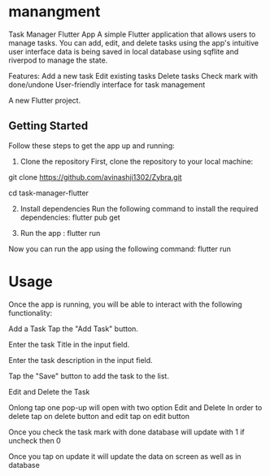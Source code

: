 # manangment
Task Manager Flutter App
A simple Flutter application that allows users to manage tasks. You can add, edit, and delete tasks using the app's intuitive user interface data is being saved in local database using sqflite and riverpod to manage the state.

Features:
Add a new task
Edit existing tasks
Delete tasks
Check mark with done/undone
User-friendly interface for task management


A new Flutter project.

## Getting Started

Follow these steps to get the app up and running:

1. Clone the repository
First, clone the repository to your local machine:

git clone https://github.com/avinashji1302/Zybra.git

cd task-manager-flutter

2. Install dependencies
Run the following command to install the required dependencies: flutter pub get

3. Run the app : flutter run

Now you can run the app using the following command: flutter run

# Usage

Once the app is running, you will be able to interact with the following functionality:

Add a Task
Tap the "Add Task" button.

Enter the task Title in the input field.

Enter the task description in the input field.

Tap the "Save" button to add the task to the list.

Edit and Delete the Task

Onlong tap one pop-up will open with two option Edit and Delete
In order to delete tap on delete button and edit tap on edit button

Once you check the task mark with done database will update with 1 if uncheck then 0

Once you tap on update it will update the data on screen as well as in database

